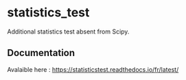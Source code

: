 # statistics_test

Additional statistics test absent from Scipy.

## Documentation

Avalaible here : https://statisticstest.readthedocs.io/fr/latest/